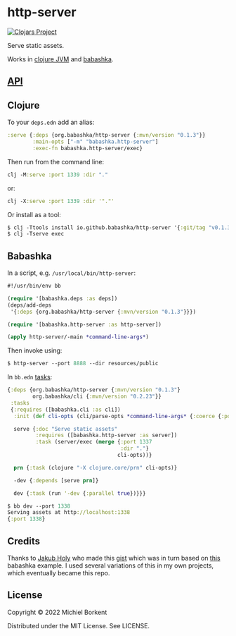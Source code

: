 # http-server

[![Clojars Project](https://img.shields.io/clojars/v/org.babashka/http-server.svg)](https://clojars.org/org.babashka/http-server)

Serve static assets.

Works in [clojure JVM](#clojure) and [babashka](#babashka).

## [API](API.md)

## Clojure

To your `deps.edn` add an alias:

``` clojure
:serve {:deps {org.babashka/http-server {:mvn/version "0.1.3"}}
        :main-opts ["-m" "babashka.http-server"]
        :exec-fn babashka.http-server/exec}
```

Then run from the command line:

``` clojure
clj -M:serve :port 1339 :dir "."
```

or:

``` clojure
clj -X:serve :port 1339 :dir '"."'
```

Or install as a tool:

``` clojure
$ clj -Ttools install io.github.babashka/http-server '{:git/tag "v0.1.3"}' :as serve
$ clj -Tserve exec
```

## Babashka

In a script, e.g. `/usr/local/bin/http-server`:

``` clojure
#!/usr/bin/env bb

(require '[babashka.deps :as deps])
(deps/add-deps
 '{:deps {org.babashka/http-server {:mvn/version "0.1.3"}}})

(require '[babashka.http-server :as http-server])

(apply http-server/-main *command-line-args*)
```

Then invoke using:

``` clojure
$ http-server --port 8888 --dir resources/public
```

In `bb.edn` [tasks](https://book.babashka.org/#tasks):

``` clojure
{:deps {org.babashka/http-server {:mvn/version "0.1.3"}
        org.babashka/cli {:mvn/version "0.2.23"}}
 :tasks
 {:requires ([babashka.cli :as cli])
  :init (def cli-opts (cli/parse-opts *command-line-args* {:coerce {:port :int}}))

  serve {:doc "Serve static assets"
         :requires ([babashka.http-server :as server])
         :task (server/exec (merge {:port 1337
                                    :dir "."}
                                   cli-opts))}

  prn {:task (clojure "-X clojure.core/prn" cli-opts)}

  -dev {:depends [serve prn]}

  dev {:task (run '-dev {:parallel true})}}}
```

``` clojure
$ bb dev --port 1338
Serving assets at http://localhost:1338
{:port 1338}
```

## Credits

Thanks to [Jakub Holy](https://github.com/holyjak) who made this
[gist](https://gist.github.com/holyjak/36c6284c047ffb7573e8a34399de27d8) which
was in turn based on
[this](https://github.com/babashka/babashka/blob/master/examples/image-viewer.clj)
babashka example. I used several variations of this in my own projects, which
eventually became this repo.

## License

Copyright © 2022 Michiel Borkent

Distributed under the MIT License. See LICENSE.
